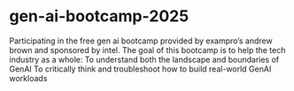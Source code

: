 # gen-ai-bootcamp-2025
Participating in the free gen ai bootcamp provided by exampro’s andrew brown and sponsored by intel. The goal of this bootcamp is to help the tech industry as a whole: To understand both the landscape and boundaries of GenAI To critically think and troubleshoot how to build real-world GenAI workloads
